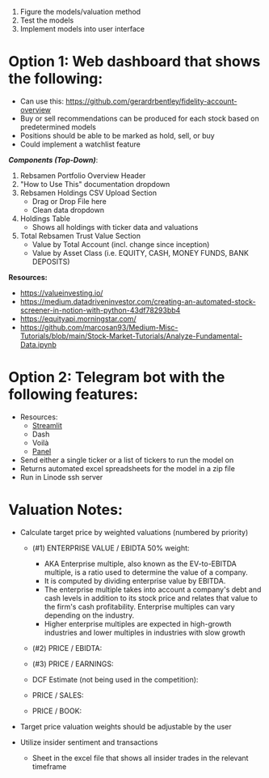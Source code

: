 1. Figure the models/valuation method
2. Test the models
3. Implement models into user interface

# Option 1: Web dashboard that shows the following:
* Can use this: https://github.com/gerardrbentley/fidelity-account-overview
* Buy or sell recommendations can be produced for each stock based on predetermined models
* Positions should be able to be marked as hold, sell, or buy
* Could implement a watchlist feature

_**Components (Top-Down)**_:
1. Rebsamen Portfolio Overview Header
2. "How to Use This" documentation dropdown
3. Rebsamen Holdings CSV Upload Section
    - Drag or Drop File here
    - Clean data dropdown
4. Holdings Table
    - Shows all holdings with ticker data and valuations
5. Total Rebsamen Trust Value Section
    - Value by Total Account (incl. change since inception)
    - Value by Asset Class (i.e. EQUITY, CASH, MONEY FUNDS, BANK DEPOSITS)

**Resources:**
- https://valueinvesting.io/
- https://medium.datadriveninvestor.com/creating-an-automated-stock-screener-in-notion-with-python-43df78293bb4
- https://equityapi.morningstar.com/
- https://github.com/marcosan93/Medium-Misc-Tutorials/blob/main/Stock-Market-Tutorials/Analyze-Fundamental-Data.ipynb

# Option 2: Telegram bot with the following features:
- Resources:
    * [Streamlit](https://streamlit.io/)
    * Dash
    * Voilà
    * [Panel](https://panel.holoviz.org/)
- Send either a single ticker or a list of tickers to run the model on
- Returns automated excel spreadsheets for the model in a zip file
- Run in Linode ssh server

# Valuation Notes:
- Calculate target price by weighted valuations (numbered by priority)
    * (#1) ENTERPRISE VALUE / EBIDTA 50% weight:
      * AKA Enterprise multiple, also known as the EV-to-EBITDA multiple, is a ratio used to determine the value of a company.
      * It is computed by dividing enterprise value by EBITDA.
      * The enterprise multiple takes into account a company's debt and cash levels in addition to its stock price and relates that value to the firm's cash profitability. Enterprise multiples can vary depending on the industry.
      * Higher enterprise multiples are expected in high-growth industries and lower multiples in industries with slow growth
      
    * (#2) PRICE / EBIDTA:
  
    * (#3) PRICE / EARNINGS:
  
    * DCF Estimate (not being used in the competition):
  
    * PRICE / SALES:
  
    * PRICE / BOOK:
  
- Target price valuation weights should be adjustable by the user
- Utilize insider sentiment and transactions
    * Sheet in the excel file that shows all insider trades in the relevant timeframe